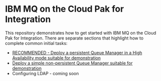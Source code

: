# IBM MQ on the Cloud Pak for Integration
This repository demonstrates how to get started with IBM MQ on the Cloud Pak for Integration. There are separate sections that highlight how to complete common initial tasks:
* [RECOMMENDED - Deploy a persistent Queue Manager in a High Availability mode suitable for demonstration](instructions/multiInstance.md)
* [Deploy a simple non-persistent Queue Manager suitable for demonstration](instructions/nonPersistent.md)
* Configuring LDAP - coming soon

